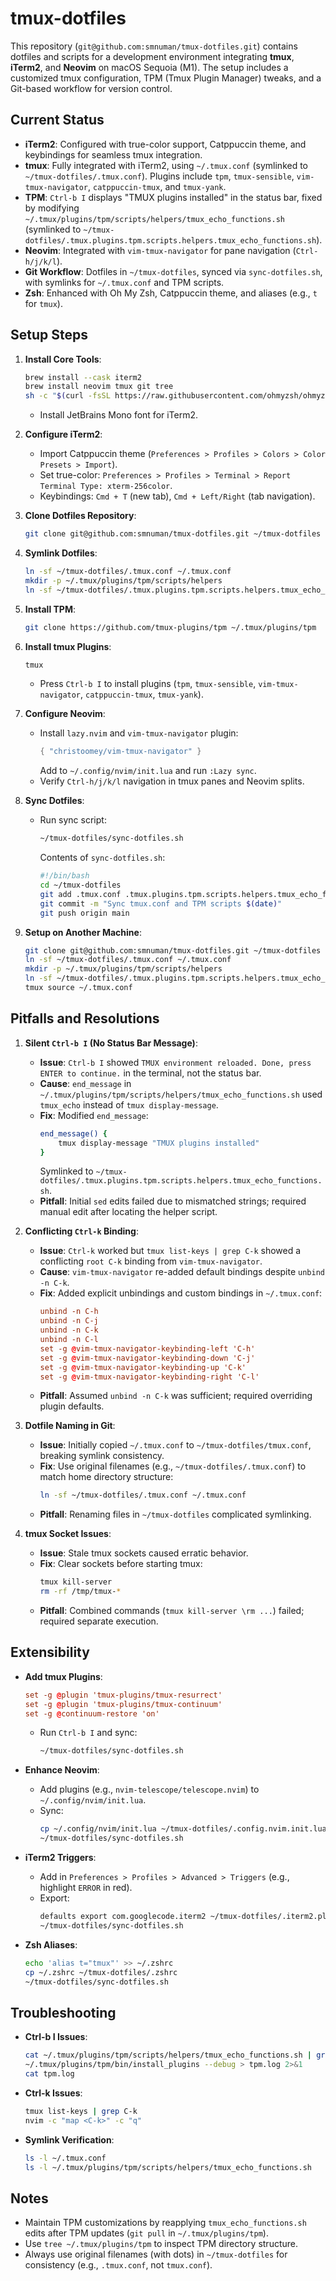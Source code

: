 # tmux-dotfiles

This repository (`git@github.com:smnuman/tmux-dotfiles.git`) contains dotfiles and scripts for a development environment integrating **tmux**, **iTerm2**, and **Neovim** on macOS Sequoia (M1). The setup includes a customized tmux configuration, TPM (Tmux Plugin Manager) tweaks, and a Git-based workflow for version control.

## Current Status

- **iTerm2**: Configured with true-color support, Catppuccin theme, and keybindings for seamless tmux integration.
- **tmux**: Fully integrated with iTerm2, using `~/.tmux.conf` (symlinked to `~/tmux-dotfiles/.tmux.conf`). Plugins include `tpm`, `tmux-sensible`, `vim-tmux-navigator`, `catppuccin-tmux`, and `tmux-yank`.
- **TPM**: `Ctrl-b I` displays "TMUX plugins installed" in the status bar, fixed by modifying `~/.tmux/plugins/tpm/scripts/helpers/tmux_echo_functions.sh` (symlinked to `~/tmux-dotfiles/.tmux.plugins.tpm.scripts.helpers.tmux_echo_functions.sh`).
- **Neovim**: Integrated with `vim-tmux-navigator` for pane navigation (`Ctrl-h/j/k/l`).
- **Git Workflow**: Dotfiles in `~/tmux-dotfiles`, synced via `sync-dotfiles.sh`, with symlinks for `~/.tmux.conf` and TPM scripts.
- **Zsh**: Enhanced with Oh My Zsh, Catppuccin theme, and aliases (e.g., `t` for `tmux`).

## Setup Steps

1. **Install Core Tools**:
   ```bash
   brew install --cask iterm2
   brew install neovim tmux git tree
   sh -c "$(curl -fsSL https://raw.githubusercontent.com/ohmyzsh/ohmyzsh/master/tools/install.sh)"
   ```
   - Install JetBrains Mono font for iTerm2.

2. **Configure iTerm2**:
   - Import Catppuccin theme (`Preferences > Profiles > Colors > Color Presets > Import`).
   - Set true-color: `Preferences > Profiles > Terminal > Report Terminal Type: xterm-256color`.
   - Keybindings: `Cmd + T` (new tab), `Cmd + Left/Right` (tab navigation).

3. **Clone Dotfiles Repository**:
   ```bash
   git clone git@github.com:smnuman/tmux-dotfiles.git ~/tmux-dotfiles
   ```

4. **Symlink Dotfiles**:
   ```bash
   ln -sf ~/tmux-dotfiles/.tmux.conf ~/.tmux.conf
   mkdir -p ~/.tmux/plugins/tpm/scripts/helpers
   ln -sf ~/tmux-dotfiles/.tmux.plugins.tpm.scripts.helpers.tmux_echo_functions.sh ~/.tmux/plugins/tpm/scripts/helpers/tmux_echo_functions.sh
   ```

5. **Install TPM**:
   ```bash
   git clone https://github.com/tmux-plugins/tpm ~/.tmux/plugins/tpm
   ```

6. **Install tmux Plugins**:
   ```bash
   tmux
   ```
   - Press `Ctrl-b I` to install plugins (`tpm`, `tmux-sensible`, `vim-tmux-navigator`, `catppuccin-tmux`, `tmux-yank`).

7. **Configure Neovim**:
   - Install `lazy.nvim` and `vim-tmux-navigator` plugin:
     ```lua
     { "christoomey/vim-tmux-navigator" }
     ```
     Add to `~/.config/nvim/init.lua` and run `:Lazy sync`.
   - Verify `Ctrl-h/j/k/l` navigation in tmux panes and Neovim splits.

8. **Sync Dotfiles**:
   - Run sync script:
     ```bash
     ~/tmux-dotfiles/sync-dotfiles.sh
     ```
     Contents of `sync-dotfiles.sh`:
     ```bash
     #!/bin/bash
     cd ~/tmux-dotfiles
     git add .tmux.conf .tmux.plugins.tpm.scripts.helpers.tmux_echo_functions.sh
     git commit -m "Sync tmux.conf and TPM scripts $(date)"
     git push origin main
     ```

9. **Setup on Another Machine**:
   ```bash
   git clone git@github.com:smnuman/tmux-dotfiles.git ~/tmux-dotfiles
   ln -sf ~/tmux-dotfiles/.tmux.conf ~/.tmux.conf
   mkdir -p ~/.tmux/plugins/tpm/scripts/helpers
   ln -sf ~/tmux-dotfiles/.tmux.plugins.tpm.scripts.helpers.tmux_echo_functions.sh ~/.tmux/plugins/tpm/scripts/helpers/tmux_echo_functions.sh
   tmux source ~/.tmux.conf
   ```

## Pitfalls and Resolutions

1. **Silent `Ctrl-b I` (No Status Bar Message)**:
   - **Issue**: `Ctrl-b I` showed `TMUX environment reloaded. Done, press ENTER to continue.` in the terminal, not the status bar.
   - **Cause**: `end_message` in `~/.tmux/plugins/tpm/scripts/helpers/tmux_echo_functions.sh` used `tmux_echo` instead of `tmux display-message`.
   - **Fix**: Modified `end_message`:
     ```bash
     end_message() {
         tmux display-message "TMUX plugins installed"
     }
     ```
     Symlinked to `~/tmux-dotfiles/.tmux.plugins.tpm.scripts.helpers.tmux_echo_functions.sh`.
   - **Pitfall**: Initial `sed` edits failed due to mismatched strings; required manual edit after locating the helper script.

2. **Conflicting `Ctrl-k` Binding**:
   - **Issue**: `Ctrl-k` worked but `tmux list-keys | grep C-k` showed a conflicting `root C-k` binding from `vim-tmux-navigator`.
   - **Cause**: `vim-tmux-navigator` re-added default bindings despite `unbind -n C-k`.
   - **Fix**: Added explicit unbindings and custom bindings in `~/.tmux.conf`:
     ```conf
     unbind -n C-h
     unbind -n C-j
     unbind -n C-k
     unbind -n C-l
     set -g @vim-tmux-navigator-keybinding-left 'C-h'
     set -g @vim-tmux-navigator-keybinding-down 'C-j'
     set -g @vim-tmux-navigator-keybinding-up 'C-k'
     set -g @vim-tmux-navigator-keybinding-right 'C-l'
     ```
   - **Pitfall**: Assumed `unbind -n C-k` was sufficient; required overriding plugin defaults.

3. **Dotfile Naming in Git**:
   - **Issue**: Initially copied `~/.tmux.conf` to `~/tmux-dotfiles/tmux.conf`, breaking symlink consistency.
   - **Fix**: Use original filenames (e.g., `~/tmux-dotfiles/.tmux.conf`) to match home directory structure:
     ```bash
     ln -sf ~/tmux-dotfiles/.tmux.conf ~/.tmux.conf
     ```
   - **Pitfall**: Renaming files in `~/tmux-dotfiles` complicated symlinking.

4. **tmux Socket Issues**:
   - **Issue**: Stale tmux sockets caused erratic behavior.
   - **Fix**: Clear sockets before starting tmux:
     ```bash
     tmux kill-server
     rm -rf /tmp/tmux-*
     ```
   - **Pitfall**: Combined commands (`tmux kill-server \rm ...`) failed; required separate execution.

## Extensibility

- **Add tmux Plugins**:
  ```conf
  set -g @plugin 'tmux-plugins/tmux-resurrect'
  set -g @plugin 'tmux-plugins/tmux-continuum'
  set -g @continuum-restore 'on'
  ```
  - Run `Ctrl-b I` and sync:
    ```bash
    ~/tmux-dotfiles/sync-dotfiles.sh
    ```

- **Enhance Neovim**:
  - Add plugins (e.g., `nvim-telescope/telescope.nvim`) to `~/.config/nvim/init.lua`.
  - Sync:
    ```bash
    cp ~/.config/nvim/init.lua ~/tmux-dotfiles/.config.nvim.init.lua
    ~/tmux-dotfiles/sync-dotfiles.sh
    ```

- **iTerm2 Triggers**:
  - Add in `Preferences > Profiles > Advanced > Triggers` (e.g., highlight `ERROR` in red).
  - Export:
    ```bash
    defaults export com.googlecode.iterm2 ~/tmux-dotfiles/.iterm2.plist
    ~/tmux-dotfiles/sync-dotfiles.sh
    ```

- **Zsh Aliases**:
  ```bash
  echo 'alias t="tmux"' >> ~/.zshrc
  cp ~/.zshrc ~/tmux-dotfiles/.zshrc
  ~/tmux-dotfiles/sync-dotfiles.sh
  ```

## Troubleshooting

- **Ctrl-b I Issues**:
  ```bash
  cat ~/.tmux/plugins/tpm/scripts/helpers/tmux_echo_functions.sh | grep "tmux display-message"
  ~/.tmux/plugins/tpm/bin/install_plugins --debug > tpm.log 2>&1
  cat tpm.log
  ```

- **Ctrl-k Issues**:
  ```bash
  tmux list-keys | grep C-k
  nvim -c "map <C-k>" -c "q"
  ```

- **Symlink Verification**:
  ```bash
  ls -l ~/.tmux.conf
  ls -l ~/.tmux/plugins/tpm/scripts/helpers/tmux_echo_functions.sh
  ```

## Notes

- Maintain TPM customizations by reapplying `tmux_echo_functions.sh` edits after TPM updates (`git pull` in `~/.tmux/plugins/tpm`).
- Use `tree ~/.tmux/plugins/tpm` to inspect TPM directory structure.
- Always use original filenames (with dots) in `~/tmux-dotfiles` for consistency (e.g., `.tmux.conf`, not `tmux.conf`).